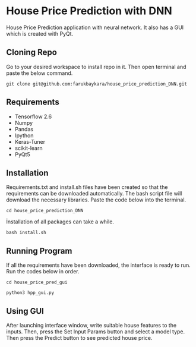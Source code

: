 # House Price Prediction with DNN
House Price Prediction application with neural network. It also has a GUI which is created with PyQt.

## Cloning Repo

Go to your desired workspace to install repo in it. Then open terminal and paste the below command.

```
git clone git@github.com:farukbaykara/house_price_prediction_DNN.git
```

## Requirements

* Tensorflow 2.6
* Numpy
* Pandas
* Ipython
* Keras-Tuner
* scikit-learn
* PyQt5

## Installation

Requirements.txt and install.sh files have been created so that the requirements can be downloaded automatically. The bash script file will download the necessary libraries. Paste the code below into the terminal.
```
cd house_price_prediction_DNN
```

İnstallation of all packages can take a while. 

```
bash install.sh
```
## Running Program

If all the requirements have been downloaded, the interface is ready to run. Run the codes below in order.

```
cd house_price_pred_gui
```
```
python3 hpp_gui.py
```
## Using GUI

After launching interface window, write suitable house features to the inputs. Then, press the Set Input Params button and select a model type. Then
press the Predict button to see predicted house price. 